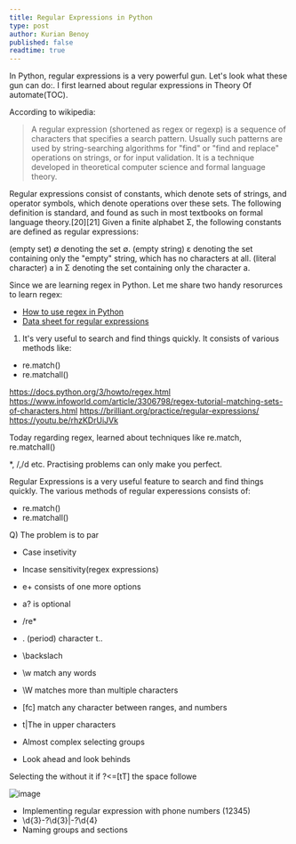 ```yaml
---
title: Regular Expressions in Python
type: post
author: Kurian Benoy
published: false
readtime: true
---
```


In Python, regular expressions is a very powerful gun. Let's look what these gun can do:. I first learned about regular expressions
in Theory Of automate(TOC).

According to wikipedia:

> A regular expression (shortened as regex or regexp) is a sequence of characters that specifies a search pattern.
> Usually such patterns are used by string-searching algorithms for "find" or "find and replace" operations on strings,
> or for input validation. It is a technique developed in theoretical computer science and formal language theory.

Regular expressions consist of constants, which denote sets of strings, and operator symbols, which denote operations over these sets. The following definition is standard, and found as such in most textbooks on formal language theory.[20][21] Given a finite alphabet Σ, the following constants are defined as regular expressions:

(empty set) ∅ denoting the set ∅.
(empty string) ε denoting the set containing only the "empty" string, which has no characters at all.
(literal character) a in Σ denoting the set containing only the character a.

Since we are learning regex in Python. Let me share two handy resorurces  to learn regex:

- [How to use regex in Python](https://docs.python.org/3/howto/regex.html)
- [Data sheet for regular expressions](https://www.dataquest.io/wp-content/uploads/2019/03/python-regular-expressions-cheat-sheet.pdf)

1. It's very useful to search and find things quickly. It consists of various methods like:

- re.match()
- re.matchall()

https://docs.python.org/3/howto/regex.html
https://www.infoworld.com/article/3306798/regex-tutorial-matching-sets-of-characters.html
https://brilliant.org/practice/regular-expressions/
https://youtu.be/rhzKDrUiJVk

Today regarding regex, learned about techniques like re.match, re.matchall()

*, /,/d etc. Practising problems can only make you perfect.

Regular Expressions is a very useful feature to search and find things quickly. The various methods of regular experessions consists of:

- re.match()
- re.matchall()

Q) The problem is to par

- Case insetivity
- Incase sensitivity(regex expressions)
- e+ consists of one more options
- a? is optional
- /re*
- . (period) character t..
- \backslach
- \w match any words
- \W matches more than multiple characters
- [fc] match any character between ranges, and numbers
- t|The in upper characters 
- Almost complex selecting groups

- Look ahead and  look behinds

Selecting the without it
 if ?<=[tT] the space followe

![image](https://user-images.githubusercontent.com/24592806/126627894-0f47a058-4a91-4fe1-8ad2-2c059cb966bd.png)

- Implementing regular expression with phone numbers (12345)
- \d{3}-?\d{3}|-?\d{4}
- Naming groups and sections
